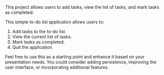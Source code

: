 This project allows users to add tasks, view the list of tasks, and mark tasks as completed.
            
This simple to-do list application allows users to:

1. Add tasks to the to-do list.
2. View the current list of tasks.
3. Mark tasks as completed.
4. Quit the application.

Feel free to use this as a starting point and enhance it based on your presentation needs. You could consider adding persistence, improving the user interface, or incorporating additional features.
